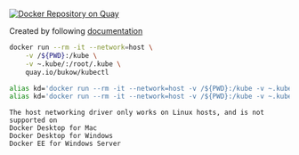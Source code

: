[![Docker Repository on Quay](https://quay.io/repository/bukow/kubectl/status "Docker Repository on Quay")](https://quay.io/repository/bukow/kubectl)

Created by following [documentation](https://kubernetes.io/docs/tasks/tools/install-kubectl/#optional-kubectl-configurations)
```bash
docker run --rm -it --network=host \
    -v /${PWD}:/kube \
    -v ~.kube/:/root/.kube \
    quay.io/bukow/kubectl
```
```bash
alias kd='docker run --rm -it --network=host -v /${PWD}:/kube -v ~.kube/:/root/.kube quay.io/bukow/kubectl'
alias kd='docker run --rm -it --network=host -v /${PWD}:/kube -v ~.kube/:/root/.kube quay.io/bukow/kubectl:1.16.2'
```


```
The host networking driver only works on Linux hosts, and is not supported on 
Docker Desktop for Mac
Docker Desktop for Windows
Docker EE for Windows Server
```
